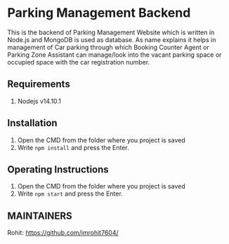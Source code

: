 # Parking Management Backend
This is the backend of Parking Management Website which is written in Node.js and MongoDB is used as database. As name explains it helps in management of Car parking through which Booking Counter Agent or Parking Zone Assistant can manage/look into the vacant parking space or occupied space with the car registration number.

## Requirements
1) Nodejs v14.10.1

## Installation
1. Open the CMD from the folder where you project is saved
2. Write `npm install` and press the Enter.

## Operating Instructions
1. Open the CMD from the folder where you project is saved
2. Write `npm start` and press the Enter.

## MAINTAINERS
Rohit: https://github.com/imrohit7604/
